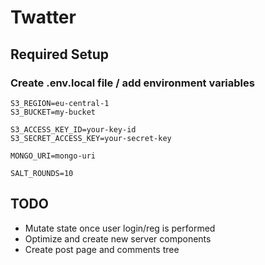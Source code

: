 # Twatter

## Required Setup

### Create .env.local file / add environment variables
```
S3_REGION=eu-central-1
S3_BUCKET=my-bucket

S3_ACCESS_KEY_ID=your-key-id
S3_SECRET_ACCESS_KEY=your-secret-key

MONGO_URI=mongo-uri

SALT_ROUNDS=10
```

## TODO
* Mutate state once user login/reg is performed
* Optimize and create new server components
* Create post page and comments tree